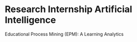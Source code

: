 # Research Internship Artificial Intelligence
Educational Process Mining (EPM): A Learning Analytics
